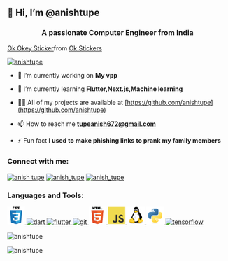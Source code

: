<h2>                            👋 Hi, I’m @anishtupe                             </h2>

 <h3 align="center">A passionate Computer Engineer from India</h3>

 <div  class="tenor-gif-embed" data-postid="14879949050853130958" data-share-method="host" data-aspect-ratio="1.12222" data-width="100%"><a href="https://tenor.com/view/ok-okey-darth-vader-chido-gif-14879949050853130958">Ok Okey Sticker</a>from <a href="https://tenor.com/search/ok-stickers">Ok Stickers</a></div> <script type="text/javascript" async src="https://tenor.com/embed.js"></script>

 

<p align="left"> <a href="https://github.com/ryo-ma/github-profile-trophy"><img src="https://github-profile-trophy.vercel.app/?username=anishtupe" alt="anishtupe" /></a> </p>

- 🔭 I’m currently working on **My vpp**

- 🌱 I’m currently learning **Flutter,Next.js,Machine learning**

- 👨‍💻 All of my projects are available at [https://github.com/anishtupe](https://github.com/anishtupe)

- 📫 How to reach me **tupeanish672@gmail.com**

- ⚡ Fun fact **I used to make phishing links to prank my family members**

<h3 align="left">Connect with me:</h3>
<p align="left">
<a href="https://www.linkedin.com/in/anish-tupe-05a061206/overlay/about-this-profile/?lipi=urn%3Ali%3Apage%3Ad_flagship3_profile_view_base%3BMZIR1hZ%2BSOSNHimpgxRaPA%3D%3D" target="blank"><img align="center" src="https://raw.githubusercontent.com/rahuldkjain/github-profile-readme-generator/master/src/images/icons/Social/linked-in-alt.svg" alt="anish tupe" height="30" width="40" /></a>
<a href="https://instagram.com/anish_tupe" target="blank"><img align="center" src="https://raw.githubusercontent.com/rahuldkjain/github-profile-readme-generator/master/src/images/icons/Social/instagram.svg" alt="anish_tupe" height="30" width="40" /></a>
<a href="https://www.leetcode.com/anish_tupe" target="blank"><img align="center" src="https://raw.githubusercontent.com/rahuldkjain/github-profile-readme-generator/master/src/images/icons/Social/leet-code.svg" alt="anish_tupe" height="30" width="40" /></a>
</p>

<h3 align="left">Languages and Tools:</h3>
<p align="left"> <a href="https://www.w3schools.com/css/" target="_blank" rel="noreferrer"> <img src="https://raw.githubusercontent.com/devicons/devicon/master/icons/css3/css3-original-wordmark.svg" alt="css3" width="40" height="40"/> </a> <a href="https://dart.dev" target="_blank" rel="noreferrer"> <img src="https://www.vectorlogo.zone/logos/dartlang/dartlang-icon.svg" alt="dart" width="40" height="40"/> </a> <a href="https://flutter.dev" target="_blank" rel="noreferrer"> <img src="https://www.vectorlogo.zone/logos/flutterio/flutterio-icon.svg" alt="flutter" width="40" height="40"/> </a> <a href="https://git-scm.com/" target="_blank" rel="noreferrer"> <img src="https://www.vectorlogo.zone/logos/git-scm/git-scm-icon.svg" alt="git" width="40" height="40"/> </a> <a href="https://www.w3.org/html/" target="_blank" rel="noreferrer"> <img src="https://raw.githubusercontent.com/devicons/devicon/master/icons/html5/html5-original-wordmark.svg" alt="html5" width="40" height="40"/> </a> <a href="https://developer.mozilla.org/en-US/docs/Web/JavaScript" target="_blank" rel="noreferrer"> <img src="https://raw.githubusercontent.com/devicons/devicon/master/icons/javascript/javascript-original.svg" alt="javascript" width="40" height="40"/> </a> <a href="https://www.linux.org/" target="_blank" rel="noreferrer"> <img src="https://raw.githubusercontent.com/devicons/devicon/master/icons/linux/linux-original.svg" alt="linux" width="40" height="40"/> </a> <a href="https://www.python.org" target="_blank" rel="noreferrer"> <img src="https://raw.githubusercontent.com/devicons/devicon/master/icons/python/python-original.svg" alt="python" width="40" height="40"/> </a> <a href="https://www.tensorflow.org" target="_blank" rel="noreferrer"> <img src="https://www.vectorlogo.zone/logos/tensorflow/tensorflow-icon.svg" alt="tensorflow" width="40" height="40"/> </a> </p>

<p><img align="center" src="https://github-readme-stats.vercel.app/api/top-langs?username=anishtupe&show_icons=true&locale=en&layout=compact" alt="anishtupe" /></p>

<p><img align="center" src="https://github-readme-streak-stats.herokuapp.com/?user=anishtupe&" alt="anishtupe" /></p>

